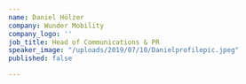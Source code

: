 ```yaml
---
name: Daniel Hölzer
company: Wunder Mobility
company_logo: ''
job_title: Head of Communications & PR
speaker_image: "/uploads/2019/07/10/Danielprofilepic.jpeg"
published: false

---
```

